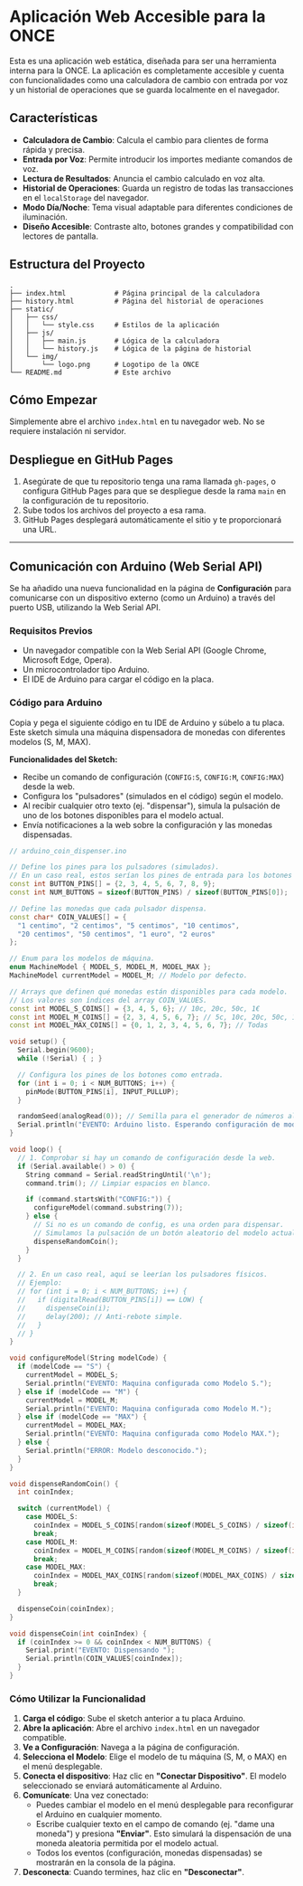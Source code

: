 # Aplicación Web Accesible para la ONCE

Esta es una aplicación web estática, diseñada para ser una herramienta interna para la ONCE. La aplicación es completamente accesible y cuenta con funcionalidades como una calculadora de cambio con entrada por voz y un historial de operaciones que se guarda localmente en el navegador.

## Características

- **Calculadora de Cambio**: Calcula el cambio para clientes de forma rápida y precisa.
- **Entrada por Voz**: Permite introducir los importes mediante comandos de voz.
- **Lectura de Resultados**: Anuncia el cambio calculado en voz alta.
- **Historial de Operaciones**: Guarda un registro de todas las transacciones en el `localStorage` del navegador.
- **Modo Día/Noche**: Tema visual adaptable para diferentes condiciones de iluminación.
- **Diseño Accesible**: Contraste alto, botones grandes y compatibilidad con lectores de pantalla.

## Estructura del Proyecto

```
.
├── index.html            # Página principal de la calculadora
├── history.html          # Página del historial de operaciones
├── static/
│   ├── css/
│   │   └── style.css     # Estilos de la aplicación
│   ├── js/
│   │   ├── main.js       # Lógica de la calculadora
│   │   └── history.js    # Lógica de la página de historial
│   └── img/
│       └── logo.png      # Logotipo de la ONCE
└── README.md             # Este archivo
```

## Cómo Empezar

Simplemente abre el archivo `index.html` en tu navegador web. No se requiere instalación ni servidor.

## Despliegue en GitHub Pages

1.  Asegúrate de que tu repositorio tenga una rama llamada `gh-pages`, o configura GitHub Pages para que se despliegue desde la rama `main` en la configuración de tu repositorio.
2.  Sube todos los archivos del proyecto a esa rama.
3.  GitHub Pages desplegará automáticamente el sitio y te proporcionará una URL.

---

## Comunicación con Arduino (Web Serial API)

Se ha añadido una nueva funcionalidad en la página de **Configuración** para comunicarse con un dispositivo externo (como un Arduino) a través del puerto USB, utilizando la Web Serial API.

### Requisitos Previos

- Un navegador compatible con la Web Serial API (Google Chrome, Microsoft Edge, Opera).
- Un microcontrolador tipo Arduino.
- El IDE de Arduino para cargar el código en la placa.

### Código para Arduino

Copia y pega el siguiente código en tu IDE de Arduino y súbelo a tu placa. Este sketch simula una máquina dispensadora de monedas con diferentes modelos (S, M, MAX).

**Funcionalidades del Sketch:**
- Recibe un comando de configuración (`CONFIG:S`, `CONFIG:M`, `CONFIG:MAX`) desde la web.
- Configura los "pulsadores" (simulados en el código) según el modelo.
- Al recibir cualquier otro texto (ej. "dispensar"), simula la pulsación de uno de los botones disponibles para el modelo actual.
- Envía notificaciones a la web sobre la configuración y las monedas dispensadas.

```cpp
// arduino_coin_dispenser.ino

// Define los pines para los pulsadores (simulados).
// En un caso real, estos serían los pines de entrada para los botones físicos.
const int BUTTON_PINS[] = {2, 3, 4, 5, 6, 7, 8, 9};
const int NUM_BUTTONS = sizeof(BUTTON_PINS) / sizeof(BUTTON_PINS[0]);

// Define las monedas que cada pulsador dispensa.
const char* COIN_VALUES[] = {
  "1 centimo", "2 centimos", "5 centimos", "10 centimos",
  "20 centimos", "50 centimos", "1 euro", "2 euros"
};

// Enum para los modelos de máquina.
enum MachineModel { MODEL_S, MODEL_M, MODEL_MAX };
MachineModel currentModel = MODEL_M; // Modelo por defecto.

// Arrays que definen qué monedas están disponibles para cada modelo.
// Los valores son índices del array COIN_VALUES.
const int MODEL_S_COINS[] = {3, 4, 5, 6}; // 10c, 20c, 50c, 1€
const int MODEL_M_COINS[] = {2, 3, 4, 5, 6, 7}; // 5c, 10c, 20c, 50c, 1€, 2€
const int MODEL_MAX_COINS[] = {0, 1, 2, 3, 4, 5, 6, 7}; // Todas

void setup() {
  Serial.begin(9600);
  while (!Serial) { ; }

  // Configura los pines de los botones como entrada.
  for (int i = 0; i < NUM_BUTTONS; i++) {
    pinMode(BUTTON_PINS[i], INPUT_PULLUP);
  }

  randomSeed(analogRead(0)); // Semilla para el generador de números aleatorios.
  Serial.println("EVENTO: Arduino listo. Esperando configuración de modelo...");
}

void loop() {
  // 1. Comprobar si hay un comando de configuración desde la web.
  if (Serial.available() > 0) {
    String command = Serial.readStringUntil('\n');
    command.trim(); // Limpiar espacios en blanco.

    if (command.startsWith("CONFIG:")) {
      configureModel(command.substring(7));
    } else {
      // Si no es un comando de config, es una orden para dispensar.
      // Simulamos la pulsación de un botón aleatorio del modelo actual.
      dispenseRandomCoin();
    }
  }

  // 2. En un caso real, aquí se leerían los pulsadores físicos.
  // Ejemplo:
  // for (int i = 0; i < NUM_BUTTONS; i++) {
  //   if (digitalRead(BUTTON_PINS[i]) == LOW) {
  //     dispenseCoin(i);
  //     delay(200); // Anti-rebote simple.
  //   }
  // }
}

void configureModel(String modelCode) {
  if (modelCode == "S") {
    currentModel = MODEL_S;
    Serial.println("EVENTO: Maquina configurada como Modelo S.");
  } else if (modelCode == "M") {
    currentModel = MODEL_M;
    Serial.println("EVENTO: Maquina configurada como Modelo M.");
  } else if (modelCode == "MAX") {
    currentModel = MODEL_MAX;
    Serial.println("EVENTO: Maquina configurada como Modelo MAX.");
  } else {
    Serial.println("ERROR: Modelo desconocido.");
  }
}

void dispenseRandomCoin() {
  int coinIndex;

  switch (currentModel) {
    case MODEL_S:
      coinIndex = MODEL_S_COINS[random(sizeof(MODEL_S_COINS) / sizeof(int))];
      break;
    case MODEL_M:
      coinIndex = MODEL_M_COINS[random(sizeof(MODEL_M_COINS) / sizeof(int))];
      break;
    case MODEL_MAX:
      coinIndex = MODEL_MAX_COINS[random(sizeof(MODEL_MAX_COINS) / sizeof(int))];
      break;
  }

  dispenseCoin(coinIndex);
}

void dispenseCoin(int coinIndex) {
  if (coinIndex >= 0 && coinIndex < NUM_BUTTONS) {
    Serial.print("EVENTO: Dispensando ");
    Serial.println(COIN_VALUES[coinIndex]);
  }
}
```

### Cómo Utilizar la Funcionalidad

1.  **Carga el código**: Sube el sketch anterior a tu placa Arduino.
2.  **Abre la aplicación**: Abre el archivo `index.html` en un navegador compatible.
3.  **Ve a Configuración**: Navega a la página de configuración.
4.  **Selecciona el Modelo**: Elige el modelo de tu máquina (S, M, o MAX) en el menú desplegable.
5.  **Conecta el dispositivo**: Haz clic en **"Conectar Dispositivo"**. El modelo seleccionado se enviará automáticamente al Arduino.
6.  **Comunícate**: Una vez conectado:
    - Puedes cambiar el modelo en el menú desplegable para reconfigurar el Arduino en cualquier momento.
    - Escribe cualquier texto en el campo de comando (ej. "dame una moneda") y presiona **"Enviar"**. Esto simulará la dispensación de una moneda aleatoria permitida por el modelo actual.
    - Todos los eventos (configuración, monedas dispensadas) se mostrarán en la consola de la página.
7.  **Desconecta**: Cuando termines, haz clic en **"Desconectar"**.
